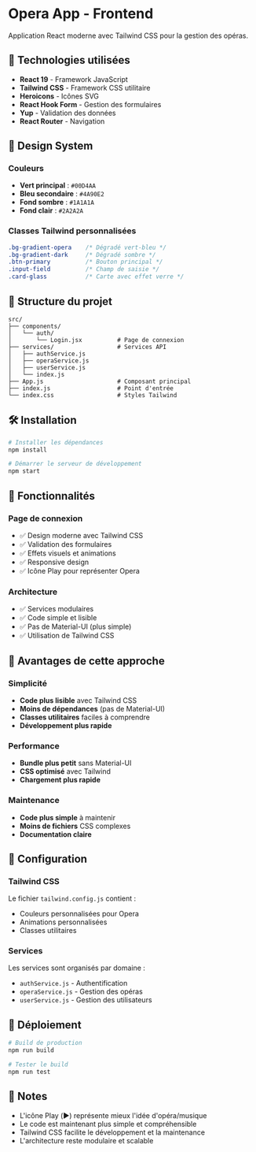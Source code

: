 # Opera App - Frontend

Application React moderne avec Tailwind CSS pour la gestion des opéras.

## 🚀 Technologies utilisées

- **React 19** - Framework JavaScript
- **Tailwind CSS** - Framework CSS utilitaire
- **Heroicons** - Icônes SVG
- **React Hook Form** - Gestion des formulaires
- **Yup** - Validation des données
- **React Router** - Navigation

## 🎨 Design System

### Couleurs
- **Vert principal** : `#00D4AA`
- **Bleu secondaire** : `#4A90E2`
- **Fond sombre** : `#1A1A1A`
- **Fond clair** : `#2A2A2A`

### Classes Tailwind personnalisées
```css
.bg-gradient-opera    /* Dégradé vert-bleu */
.bg-gradient-dark     /* Dégradé sombre */
.btn-primary          /* Bouton principal */
.input-field          /* Champ de saisie */
.card-glass           /* Carte avec effet verre */
```

## 📁 Structure du projet

```
src/
├── components/
│   └── auth/
│       └── Login.jsx          # Page de connexion
├── services/                  # Services API
│   ├── authService.js
│   ├── operaService.js
│   ├── userService.js
│   └── index.js
├── App.js                     # Composant principal
├── index.js                   # Point d'entrée
└── index.css                  # Styles Tailwind
```

## 🛠️ Installation

```bash
# Installer les dépendances
npm install

# Démarrer le serveur de développement
npm start
```

## 🎯 Fonctionnalités

### Page de connexion
- ✅ Design moderne avec Tailwind CSS
- ✅ Validation des formulaires
- ✅ Effets visuels et animations
- ✅ Responsive design
- ✅ Icône Play pour représenter Opera

### Architecture
- ✅ Services modulaires
- ✅ Code simple et lisible
- ✅ Pas de Material-UI (plus simple)
- ✅ Utilisation de Tailwind CSS

## 🎨 Avantages de cette approche

### Simplicité
- **Code plus lisible** avec Tailwind CSS
- **Moins de dépendances** (pas de Material-UI)
- **Classes utilitaires** faciles à comprendre
- **Développement plus rapide**

### Performance
- **Bundle plus petit** sans Material-UI
- **CSS optimisé** avec Tailwind
- **Chargement plus rapide**

### Maintenance
- **Code plus simple** à maintenir
- **Moins de fichiers** CSS complexes
- **Documentation claire**

## 🔧 Configuration

### Tailwind CSS
Le fichier `tailwind.config.js` contient :
- Couleurs personnalisées pour Opera
- Animations personnalisées
- Classes utilitaires

### Services
Les services sont organisés par domaine :
- `authService.js` - Authentification
- `operaService.js` - Gestion des opéras
- `userService.js` - Gestion des utilisateurs

## 🚀 Déploiement

```bash
# Build de production
npm run build

# Tester le build
npm run test
```

## 📝 Notes

- L'icône Play (▶️) représente mieux l'idée d'opéra/musique
- Le code est maintenant plus simple et compréhensible
- Tailwind CSS facilite le développement et la maintenance
- L'architecture reste modulaire et scalable

